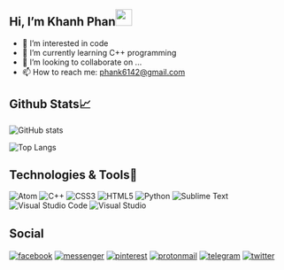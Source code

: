 ## Hi, I’m Khanh Phan<img src="https://raw.githubusercontent.com/MartinHeinz/MartinHeinz/master/wave.gif" width="30px">

- 👀 I’m interested in code
- 🌱 I’m currently learning C++ programming
- 💞️ I’m looking to collaborate on ...
- 📫 How to reach me: phank6142@gmail.com

## Github Stats📈

![GitHub stats](https://github-readme-stats.vercel.app/api?username=KhanhPhan8225&show_icons=true&theme=radical)

![Top Langs](https://github-readme-stats.vercel.app/api/top-langs?username=khanhphan8225&show_icons=true&locale=en&layout=compact&theme=radical)

## Technologies & Tools🔧

![Atom](https://img.shields.io/badge/Atom-%2366595C.svg?style=for-the-badge&logo=atom&logoColor=white)
![C++](https://img.shields.io/badge/c++-%2300599C.svg?style=for-the-badge&logo=c%2B%2B&logoColor=white)
![CSS3](https://img.shields.io/badge/css3-%231572B6.svg?style=for-the-badge&logo=css3&logoColor=white)
![HTML5](https://img.shields.io/badge/html5-%23E34F26.svg?style=for-the-badge&logo=html5&logoColor=white)
![Python](https://img.shields.io/badge/python-3670A0?style=for-the-badge&logo=python&logoColor=ffdd54)
![Sublime Text](https://img.shields.io/badge/sublime_text-%23575757.svg?style=for-the-badge&logo=sublime-text&logoColor=important)
![Visual Studio Code](https://img.shields.io/badge/Visual%20Studio%20Code-0078d7.svg?style=for-the-badge&logo=visual-studio-code&logoColor=white)
![Visual Studio](https://img.shields.io/badge/Visual%20Studio-5C2D91.svg?style=for-the-badge&logo=visual-studio&logoColor=white)

## Social

<a href="https://fb.com/khanhphuong.8225" target="blank"><img align="center" src="https://img.shields.io/badge/Facebook-1877F2?style=for-the-badge&logo=facebook&logoColor=white" alt="facebook"/></a>
<a href="https://m.me/khanhphuong.8225" target="blank"><img align="center" src="https://img.shields.io/badge/Messenger-00B2FF?style=for-the-badge&logo=messenger&logoColor=white" alt="messenger"/></a>
<a href="https://pinterest.com/phank6142" target="blank"><img align="center" src="https://img.shields.io/badge/phank6142-%23E60023.svg?style=for-the-badge&logo=Pinterest&logoColor=white" alt="pinterest"/></a>
<a href="mailto:khanhphan4.pm.me" target="blank"><img align="center" src="https://img.shields.io/badge/ProtonMail-8B89CC?style=for-the-badge&logo=protonmail&logoColor=white" alt="protonmail"/></a>
<a href="https://t.me/khanhphan4" target="blank"><img align="center" src="https://img.shields.io/badge/Telegram-2CA5E0?style=for-the-badge&logo=telegram&logoColor=white" alt="telegram"/></a>
<a href="https://t.com/KudoPhank6142" target="blank"><img align="center" src="https://img.shields.io/badge/KudoPhank6142-%231DA1F2.svg?style=for-the-badge&logo=Twitter&logoColor=white" alt="twitter"/></a>
<!---
KhanhPhan8225/KhanhPhan8225 is a ✨ special ✨ repository because its `README.md` (this file) appears on your GitHub profile.
You can click the Preview link to take a look at your changes.
--->
